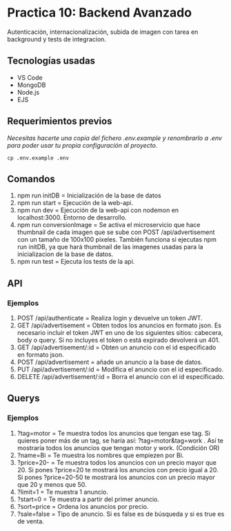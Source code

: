 # Practica 10: Backend Avanzado

Autenticación, internacionalización, subida de imagen con tarea en background y tests de integracion.

## Tecnologías usadas

- VS Code
- MongoDB
- Node.js
- EJS

## Requerimientos previos

_Necesitas hacerte una copia del fichero .env.example y renombrarlo a .env para poder usar tu propia configuración al proyecto._

```shell
cp .env.example .env
```

## Comandos

1. npm run initDB = Inicialización de la base de datos
2. npm run start = Ejecución de la web-api.
3. npm run dev = Ejecución de la web-api con nodemon en localhost:3000. Entorno de desarrollo.
4. npm run conversionImage = Se activa el microservicio que hace thumbnail de cada imagen que se sube con POST /api/advertisement con un tamaño de 100x100 pixeles. También funciona si ejecutas npm run initDB, ya que hará thumbnail de las imagenes usadas para la inicializacion de la base de datos.
5. npm run test = Ejecuta los tests de la api.

## API

### Ejemplos

1. POST /api/authenticate = Realiza login y devuelve un token JWT.
2. GET /api/advertisement = Obten todos los anuncios en formato json. Es necesario incluir el token JWT en uno de los siguientes sitios: cabecera, body o query. Si no incluyes el token o está expirado devolverá un 401.
3. GET /api/advertisement/:id = Obten un anuncio con el id especificado en formato json.
4. POST /api/advertisement = añade un anuncio a la base de datos.
5. PUT /api/advertisement/:id = Modifica el anuncio con el id especificado.
6. DELETE /api/advertisement/:id = Borra el anuncio con el id especificado.

## Querys

### Ejemplos

1. ?tag=motor = Te muestra todos los anuncios que tengan ese tag. Si quieres poner más de un tag, se haría así: ?tag=motor&tag=work . Así te mostraría todos los anuncios que tengan motor y work. (Condición OR)
2. ?name=Bi = Te muestra los nombres que empiezen por Bi.
3. ?price=20- = Te muestra todos los anuncios con un precio mayor que 20. Si pones ?price=20 te mostrará los anuncios con precio igual a 20. Si pones ?price=20-50 te mostrará los anuncios con un precio mayor que 20 y menos que 50.
4. ?limit=1 = Te muestra 1 anuncio.
5. ?start=0 = Te muestra a partir del primer anuncio.
6. ?sort=price = Ordena los anuncios por precio.
7. ?sale=false = Tipo de anuncio. Si es false es de búsqueda y si es true es de venta.
